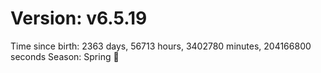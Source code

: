 # Version: v6.5.19
Time since birth: 2363 days, 56713 hours, 3402780 minutes, 204166800 seconds
Season: Spring 🌸
